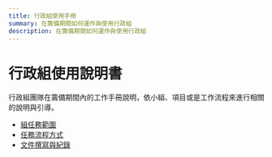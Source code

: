 ```yaml
---
title: 行政組使用手冊
summary: 在籌備期間如何運作與使用行政組
description: 在籌備期間如何運作與使用行政組
---
```


# 行政組使用說明書

行政組團隊在籌備期間內的工作手冊說明，依小組、項目或是工作流程來進行相關的說明與引導。

- [組任務範圍](scope_of_team.zh_TW.md)
- [任務流程方式](process_management.zh_TW.md)
- [文件撰寫與紀錄](writing_documentation.zh_TW.md)
